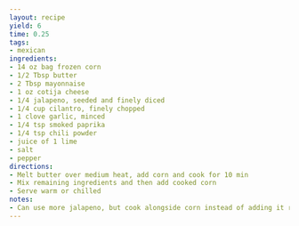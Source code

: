 ```yaml
---
layout: recipe
yield: 6
time: 0.25
tags:
- mexican
ingredients:
- 14 oz bag frozen corn
- 1/2 Tbsp butter
- 2 Tbsp mayonnaise
- 1 oz cotija cheese
- 1/4 jalapeno, seeded and finely diced
- 1/4 cup cilantro, finely chopped
- 1 clove garlic, minced
- 1/4 tsp smoked paprika
- 1/4 tsp chili powder
- juice of 1 lime
- salt
- pepper
directions:
- Melt butter over medium heat, add corn and cook for 10 min
- Mix remaining ingredients and then add cooked corn
- Serve warm or chilled
notes:
- Can use more jalapeno, but cook alongside corn instead of adding it raw
---
```

